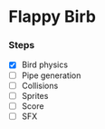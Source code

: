 # Flappy Birb

### Steps
- [x] Bird physics
- [ ] Pipe generation
- [ ] Collisions
- [ ] Sprites
- [ ] Score
- [ ] SFX

